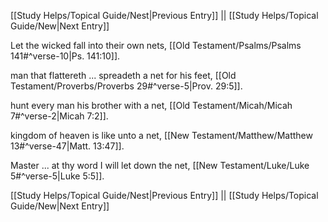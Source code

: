 [[Study Helps/Topical Guide/Nest|Previous Entry]]  ||  [[Study Helps/Topical Guide/New|Next Entry]]

 Let the wicked fall into their own nets, [[Old Testament/Psalms/Psalms 141#^verse-10|Ps. 141:10]].

 man that flattereth ... spreadeth a net for his feet, [[Old Testament/Proverbs/Proverbs 29#^verse-5|Prov. 29:5]].

 hunt every man his brother with a net, [[Old Testament/Micah/Micah 7#^verse-2|Micah 7:2]].

 kingdom of heaven is like unto a net, [[New Testament/Matthew/Matthew 13#^verse-47|Matt. 13:47]].

 Master ... at thy word I will let down the net, [[New Testament/Luke/Luke 5#^verse-5|Luke 5:5]].

[[Study Helps/Topical Guide/Nest|Previous Entry]]  ||  [[Study Helps/Topical Guide/New|Next Entry]]